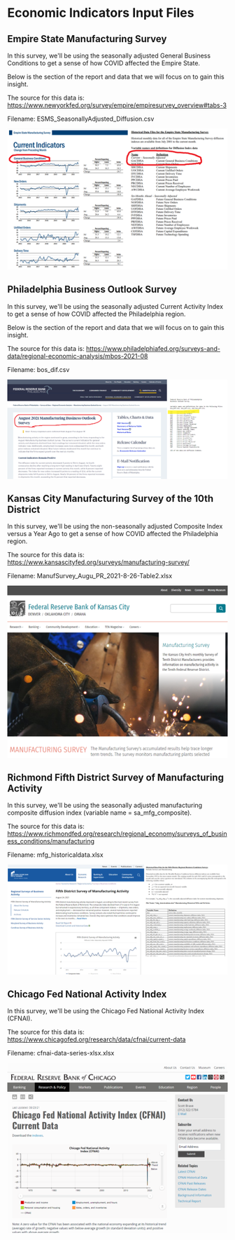 # Economic Indicators Input Files

## Empire State Manufacturing Survey

In this survey, we'll be using the seasonally adjusted General Business Conditions to get a sense of how COVID affected the Empire State.

Below is the section of the report and data that we will focus on to gain this insight.

The source for this data is:
<https://www.newyorkfed.org/survey/empire/empiresurvey_overview#tabs-3>

Filename: ESMS_SeasonallyAdjusted_Diffusion.csv

![View](Input_Images/Empire_State_Manufacturing_Survey.png)


## Philadelphia Business Outlook Survey

In this survey, we'll be using the seasonally adjusted Current Activity Index to get a sense of how COVID affected the Philadelphia region.

Below is the section of the report and data that we will focus on to gain this insight.

The source for this data is:
<https://www.philadelphiafed.org/surveys-and-data/regional-economic-analysis/mbos-2021-08>

Filename: bos_dif.csv

![View](Input_Images/Philadelphia_Business_Outlook_Survey.png)


## Kansas City Manufacturing Survey of the 10th District

In this survey, we'll be using the non-seasonally adjusted Composite Index versus a Year Ago to get a sense of how COVID affected the Philadelphia region.

The source for this data is:
<https://www.kansascityfed.org/surveys/manufacturing-survey/>

Filename: ManufSurvey_Augu_PR_2021-8-26-Table2.xlsx

![View](Input_Images/Kansas_City_Manufacturing_Survey.png)


## Richmond Fifth District Survey of Manufacturing Activity

In this survey, we'll be using the seasonally adjusted manufacturing composite diffusion index (variable name = sa_mfg_composite).

The source for this data is:
<https://www.richmondfed.org/research/regional_economy/surveys_of_business_conditions/manufacturing>

Filename: mfg_historicaldata.xlsx

![View](Input_Images/Richmond.png)


## Chicago Fed National Activity Index

In this survey, we'll be using the Chicago Fed National Activity Index (CFNAI).

The source for this data is:
<https://www.chicagofed.org/research/data/cfnai/current-data>

Filename: cfnai-data-series-xlsx.xlsx

![View](Input_Images/Chicago.png)